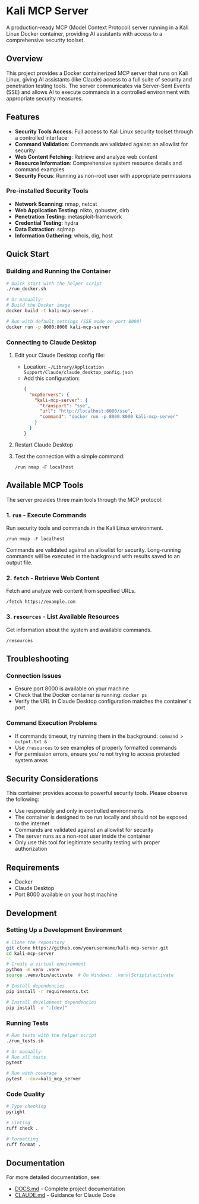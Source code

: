 # Kali MCP Server

A production-ready MCP (Model Context Protocol) server running in a Kali Linux Docker container, providing AI assistants with access to a comprehensive security toolset.

## Overview

This project provides a Docker containerized MCP server that runs on Kali Linux, giving AI assistants (like Claude) access to a full suite of security and penetration testing tools. The server communicates via Server-Sent Events (SSE) and allows AI to execute commands in a controlled environment with appropriate security measures.

## Features

- **Security Tools Access**: Full access to Kali Linux security toolset through a controlled interface
- **Command Validation**: Commands are validated against an allowlist for security
- **Web Content Fetching**: Retrieve and analyze web content
- **Resource Information**: Comprehensive system resource details and command examples
- **Security Focus**: Running as non-root user with appropriate permissions

### Pre-installed Security Tools

- **Network Scanning**: nmap, netcat
- **Web Application Testing**: nikto, gobuster, dirb
- **Penetration Testing**: metasploit-framework
- **Credential Testing**: hydra
- **Data Extraction**: sqlmap
- **Information Gathering**: whois, dig, host

## Quick Start

### Building and Running the Container

```bash
# Quick start with the helper script
./run_docker.sh

# Or manually:
# Build the Docker image
docker build -t kali-mcp-server .

# Run with default settings (SSE mode on port 8000)
docker run -p 8000:8000 kali-mcp-server
```

### Connecting to Claude Desktop

1. Edit your Claude Desktop config file:
   - Location: `~/Library/Application Support/Claude/claude_desktop_config.json`
   - Add this configuration:
     ```json
     {
       "mcpServers": {
         "kali-mcp-server": {
           "transport": "sse",
           "url": "http://localhost:8000/sse",
           "command": "docker run -p 8000:8000 kali-mcp-server"
         }
       }
     }
     ```

2. Restart Claude Desktop
3. Test the connection with a simple command:
   ```
   /run nmap -F localhost
   ```

## Available MCP Tools

The server provides three main tools through the MCP protocol:

### 1. `run` - Execute Commands

Run security tools and commands in the Kali Linux environment.

```
/run nmap -F localhost
```

Commands are validated against an allowlist for security. Long-running commands will be executed in the background with results saved to an output file.

### 2. `fetch` - Retrieve Web Content

Fetch and analyze web content from specified URLs.

```
/fetch https://example.com
```

### 3. `resources` - List Available Resources

Get information about the system and available commands.

```
/resources
```

## Troubleshooting

### Connection Issues

- Ensure port 8000 is available on your machine
- Check that the Docker container is running: `docker ps`
- Verify the URL in Claude Desktop configuration matches the container's port

### Command Execution Problems

- If commands timeout, try running them in the background: `command > output.txt &`
- Use `/resources` to see examples of properly formatted commands
- For permission errors, ensure you're not trying to access protected system areas

## Security Considerations

This container provides access to powerful security tools. Please observe the following:

- Use responsibly and only in controlled environments
- The container is designed to be run locally and should not be exposed to the internet
- Commands are validated against an allowlist for security
- The server runs as a non-root user inside the container
- Only use this tool for legitimate security testing with proper authorization

## Requirements

- Docker
- Claude Desktop
- Port 8000 available on your host machine

## Development

### Setting Up a Development Environment

```bash
# Clone the repository
git clone https://github.com/yourusername/kali-mcp-server.git
cd kali-mcp-server

# Create a virtual environment
python -m venv .venv
source .venv/bin/activate  # On Windows: .venv\Scripts\activate

# Install dependencies
pip install -r requirements.txt

# Install development dependencies
pip install -e ".[dev]"
```

### Running Tests

```bash
# Run tests with the helper script
./run_tests.sh

# Or manually:
# Run all tests
pytest

# Run with coverage
pytest --cov=kali_mcp_server
```

### Code Quality

```bash
# Type checking
pyright

# Linting
ruff check .

# Formatting
ruff format .
```

## Documentation

For more detailed documentation, see:

- [DOCS.md](DOCS.md) - Complete project documentation
- [CLAUDE.md](CLAUDE.md) - Guidance for Claude Code